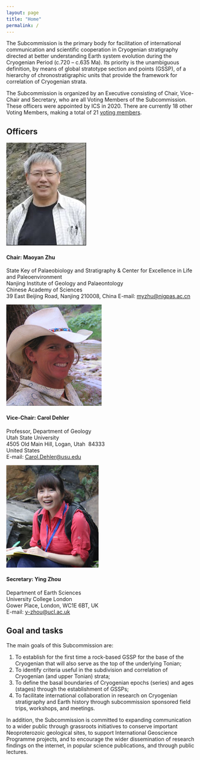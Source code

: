```yaml
---
layout: page
title: "Home"
permalink: /
---
```


The Subcommission is the primary body for facilitation of international communication and scientific cooperation in Cryogenian stratigraphy directed at better understanding Earth system evolution during the Cryogenian Period (c.720 – c.635 Ma). Its priority is the unambiguous definition, by means of global stratotype section and points (GSSP), of a hierarchy of chronostratigraphic units that provide the framework for correlation of Cryogenian strata.

The Subcommission is organized by an Executive consisting of Chair, Vice-Chair and Secretary, who are all Voting Members of the Subcommission. These officers were appointed by ICS in 2020. There are currently 18 other Voting Members, making a total of 21 [voting members](/members).

## Officers
<div class="person">
    <img src="/images/person-zhu.jpg" alt="" />
    <h4>Chair: Maoyan Zhu</h4>
    <p>
        State Key of Palaeobiology and Stratigraphy & Center for Excellence in Life and Paleoenvironment<br />
        Nanjing Institute of Geology and Palaeontology<br />
        Chinese Academy of Sciences<br />
        39 East Beijing Road, Nanjing 210008, China
        E-mail: <a href="mailto:myzhu@nigpas.ac.cn">myzhu@nigpas.ac.cn</a>  
    </p>
</div>

<div class="person">
    <img src="/images/person-dehler.jpg" alt="" />
    <h4>Vice-Chair: Carol Dehler</h4>
    <p>
        Professor, Department of Geology<br />
        Utah State University<br />
        4505 Old Main Hill, Logan, Utah  84333<br />
        United States<br />
        E-mail: <a href="mailto:Carol.Dehler@usu.edu">Carol.Dehler@usu.edu</a>  
    </p>
</div>

<div class="person">
    <img src="/images/person-zhou.jpg" alt="" />
    <h4>Secretary: Ying Zhou</h4>
    <p>
        Department of Earth Sciences<br />
        University College London<br />
        Gower Place, London, WC1E 6BT, UK<br />
        E-mail: <a href="mailto:y-zhou@ucl.ac.uk">y-zhou@ucl.ac.uk</a>  
    </p>
</div>
<div style="clear:both;"></div>

## Goal and tasks
The main goals of this Subcommission are:
 
1. To establish for the first time a rock-based GSSP for the base of the Cryogenian that will also serve as the top of the underlying Tonian;  
1. To identify criteria useful in the subdivision and correlation of Cryogenian (and upper Tonian) strata;  
1. To define the basal boundaries of Cryogenian epochs (series) and ages (stages) through the establishment of GSSPs;  
1. To facilitate international collaboration in research on Cryogenian stratigraphy and Earth history through subcommission sponsored field trips, workshops, and meetings.  
 
In addition, the Subcommission is committed to expanding communication to a wider public through grassroots initiatives to conserve important Neoproterozoic geological sites, to support International Geoscience Programme projects, and to encourage the wider dissemination of research findings on the internet, in popular science publications, and through public lectures.
